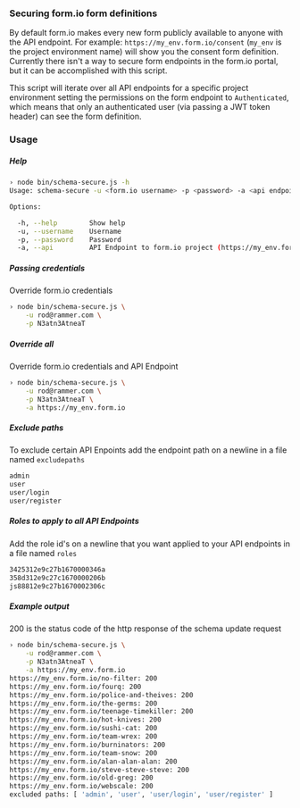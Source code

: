 ### Securing form.io form definitions
By default form.io makes every new form publicly available to anyone with the API endpoint.
For example: `https://my_env.form.io/consent` (`my_env` is the project environment name) will
show you the consent form definition. Currently there isn't a way to secure form endpoints 
in the form.io portal, but it can be accomplished with this script.

This script will iterate over all API endpoints for a specific project environment setting the 
permissions on the form endpoint to `Authenticated`, which means that only an authenticated user
(via passing a JWT token header) can see the form definition.

### Usage

##### Help
```sh
› node bin/schema-secure.js -h
Usage: schema-secure -u <form.io username> -p <password> -a <api endpoint>

Options:

  -h, --help        Show help
  -u, --username    Username
  -p, --password    Password
  -a, --api         API Endpoint to form.io project (https://my_env.form.io)
```

##### Passing credentials
Override form.io credentials
```sh
› node bin/schema-secure.js \
    -u rod@rammer.com \
    -p N3atn3AtneaT
```

##### Override all
Override form.io credentials and API Endpoint
```sh
› node bin/schema-secure.js \
    -u rod@rammer.com \
    -p N3atn3AtneaT \
    -a https://my_env.form.io
```

##### Exclude paths
To exclude certain API Enpoints add the endpoint path on a newline in a file named `excludepaths`
```sh
admin
user
user/login
user/register
```

##### Roles to apply to all API Endpoints
Add the role id's on a newline that you want applied to your API endpoints in a file named `roles`
```sh
3425312e9c27b1670000346a
358d312e9c27c1670000206b
js88812e9c27b1670002306c
```

##### Example output
200 is the status code of the http response of the schema update request
```sh
› node bin/schema-secure.js \
    -u rod@rammer.com \
    -p N3atn3AtneaT \
    -a https://my_env.form.io
https://my_env.form.io/no-filter: 200
https://my_env.form.io/fourq: 200
https://my_env.form.io/police-and-theives: 200
https://my_env.form.io/the-germs: 200
https://my_env.form.io/teenage-timekiller: 200
https://my_env.form.io/hot-knives: 200
https://my_env.form.io/sushi-cat: 200
https://my_env.form.io/team-wrex: 200
https://my_env.form.io/burninators: 200
https://my_env.form.io/team-snow: 200
https://my_env.form.io/alan-alan-alan: 200
https://my_env.form.io/steve-steve-steve: 200
https://my_env.form.io/old-greg: 200
https://my_env.form.io/webscale: 200
excluded paths: [ 'admin', 'user', 'user/login', 'user/register' ]
```
